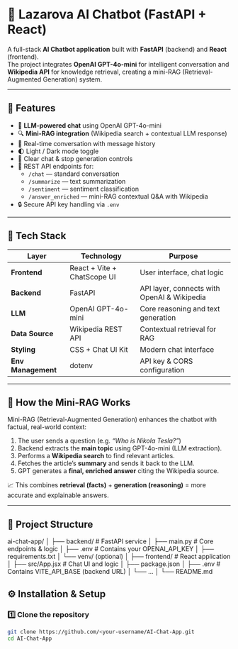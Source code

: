 # 🤖 Lazarova AI Chatbot  (FastAPI + React)

A full-stack **AI Chatbot application** built with **FastAPI** (backend) and **React** (frontend).  
The project integrates **OpenAI GPT-4o-mini** for intelligent conversation and **Wikipedia API** for knowledge retrieval, creating a mini-RAG (Retrieval-Augmented Generation) system.

---

## 🌟 Features

- 🧠 **LLM-powered chat** using OpenAI GPT-4o-mini  
- 🔍 **Mini-RAG integration** (Wikipedia search + contextual LLM response)  
- 💬 Real-time conversation with message history  
- 🌓 Light / Dark mode toggle  
- 🧹 Clear chat & stop generation controls  
- 📑 REST API endpoints for:
  - `/chat` — standard conversation
  - `/summarize` — text summarization
  - `/sentiment` — sentiment classification
  - `/answer_enriched` — mini-RAG contextual Q&A with Wikipedia
- 🔒 Secure API key handling via `.env`

---

## 🧩 Tech Stack

| Layer | Technology | Purpose |
|--------|-------------|----------|
| **Frontend** | React + Vite + ChatScope UI | User interface, chat logic |
| **Backend** | FastAPI | API layer, connects with OpenAI & Wikipedia |
| **LLM** | OpenAI GPT-4o-mini | Core reasoning and text generation |
| **Data Source** | Wikipedia REST API | Contextual retrieval for RAG |
| **Styling** | CSS + Chat UI Kit | Modern chat interface |
| **Env Management** | dotenv | API key & CORS configuration |

---

## 🧠 How the Mini-RAG Works

Mini-RAG (Retrieval-Augmented Generation) enhances the chatbot with factual, real-world context:

1. The user sends a question (e.g. *“Who is Nikola Tesla?”*)  
2. Backend extracts the **main topic** using GPT-4o-mini (LLM extraction).  
3. Performs a **Wikipedia search** to find relevant articles.  
4. Fetches the article’s **summary** and sends it back to the LLM.  
5. GPT generates a **final, enriched answer** citing the Wikipedia source.

📈 This combines **retrieval (facts)** + **generation (reasoning)** = more accurate and explainable answers.


---

## 🧰 Project Structure

ai-chat-app/
│
├── backend/ # FastAPI service
│ ├── main.py # Core endpoints & logic
│ ├── .env # Contains your OPENAI_API_KEY
│ ├── requirements.txt
│ └── venv/ (optional)
│
├── frontend/ # React application
│ ├── src/App.jsx # Chat UI and logic
│ ├── package.json
│ ├── .env # Contains VITE_API_BASE (backend URL)
│ └── ...
│
└── README.md




## ⚙️ Installation & Setup

### 1️⃣ Clone the repository
```bash
git clone https://github.com/<your-username/AI-Chat-App.git
cd AI-Chat-App


